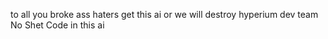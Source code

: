 to all you broke ass haters get this ai or we will destroy hyperium dev team
No Shet Code in this ai
